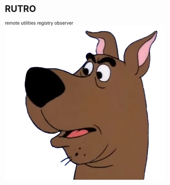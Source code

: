 # RUTRO
remote utilities registry observer
![rutro](https://github.com/cas1m1r/RUTRO/blob/main/rutro.png?raw=true)